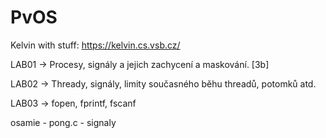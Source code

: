 # PvOS

Kelvin with stuff: https://kelvin.cs.vsb.cz/

LAB01 -> Procesy, signály a jejich zachycení a maskování. [3b]

LAB02 -> Thready, signály, limity současného běhu threadů, potomků atd.

LAB03 -> fopen, fprintf, fscanf

osamie - pong.c - signaly
